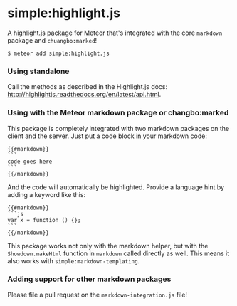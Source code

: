 simple:highlight.js
===================

A highlight.js package for Meteor that's integrated with the core `markdown` package and `chuangbo:marked`!

```
$ meteor add simple:highlight.js
```

### Using standalone

Call the methods as described in the Highlight.js docs: <http://highlightjs.readthedocs.org/en/latest/api.html>.

### Using with the Meteor markdown package or changbo:marked

This package is completely integrated with two markdown packages on the client and the server. Just put a code block in your markdown code:

    {{#markdown}}
    ```
    code goes here
    ```
    {{/markdown}}

And the code will automatically be highlighted. Provide a language hint by adding a keyword like this:

    {{#markdown}}
    ```js
    var x = function () {};
    ```
    {{/markdown}}

This package works not only with the markdown helper, but with the `Showdown.makeHtml` function in `markdown` called directly as well. This means it also works with `simple:markdown-templating`.

### Adding support for other markdown packages

Please file a pull request on the `markdown-integration.js` file!
